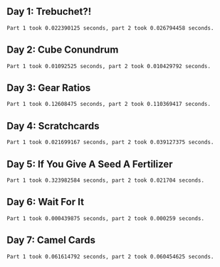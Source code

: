 ## Day 1: Trebuchet?!

```
Part 1 took 0.022390125 seconds, part 2 took 0.026794458 seconds.
```

## Day 2: Cube Conundrum

```
Part 1 took 0.01092525 seconds, part 2 took 0.010429792 seconds.
```

## Day 3: Gear Ratios

```
Part 1 took 0.12608475 seconds, part 2 took 0.110369417 seconds.
```

## Day 4: Scratchcards

```
Part 1 took 0.021699167 seconds, part 2 took 0.039127375 seconds.
```

## Day 5: If You Give A Seed A Fertilizer

```
Part 1 took 0.323982584 seconds, part 2 took 0.021704 seconds.
```

## Day 6: Wait For It

```
Part 1 took 0.000439875 seconds, part 2 took 0.000259 seconds.
```

## Day 7: Camel Cards

```
Part 1 took 0.061614792 seconds, part 2 took 0.060454625 seconds.
```
